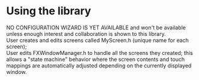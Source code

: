 # Using the library
NO  CONFIGURATION WIZARD IS YET AVAILABLE and won't be available unless enough interest and collaboration is shown to this library.
<br>
User creates and edits screens called MyScreen.h (unique name for each screen);
<br>
User edits FXWindowManager.h to handle all the screens they created; this allows a "state machine" behavior where the screen contents and touch mappings are automatically adjusted depending on the currently displayed window.